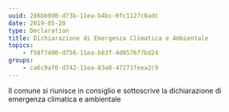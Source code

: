 ```yaml
---
uuid: 286bb0d0-d73b-11ea-b4bc-0fc1127c8adc
date: 2019-05-20
type: Declaration
title: Dichiarazione di Emergenza Climatica e Ambientale
topics:
    - f58f7400-d756-11ea-b83f-4d8576f7bd24
groups:
    - ca6c9af0-d742-11ea-83a8-47271feea2c9
---
```


Il comune si riunisce in consiglio e sottoscrive la dichiarazione di emergenza climatica e ambientale
